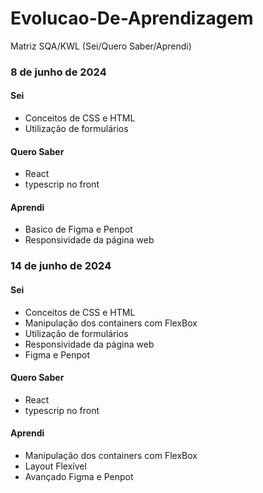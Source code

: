 # Evolucao-De-Aprendizagem

 Matriz SQA/KWL (Sei/Quero Saber/Aprendi)

### 8 de junho de 2024

#### Sei
- Conceitos de CSS e HTML
- Utilização de formulários

#### Quero Saber
- React
- typescrip no front

#### Aprendi
- Basico de Figma e Penpot
- Responsividade da página web

### 14 de junho de 2024

#### Sei
- Conceitos de CSS e HTML
- Manipulação dos containers com FlexBox
- Utilização de formulários
- Responsividade da página web
- Figma e Penpot

#### Quero Saber
- React
- typescrip no front

#### Aprendi
 - Manipulação dos containers com FlexBox
 - Layout Flexível
 - Avançado Figma e Penpot

